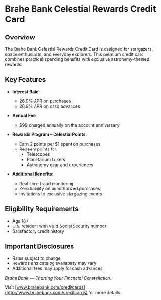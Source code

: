 # Brahe Bank Celestial Rewards Credit Card

## Overview

The Brahe Bank Celestial Rewards Credit Card is designed for stargazers, space enthusiasts, and everyday explorers. This premium credit card combines practical spending benefits with exclusive astronomy-themed rewards.

## Key Features

- **Interest Rate**:  
  - 26.9% APR on purchases  
  - 26.9% APR on cash advances

- **Annual Fee**:  
  - $99 charged annually on the account anniversary

- **Rewards Program – Celestial Points**:  
  - Earn 2 points per $1 spent on purchases  
  - Redeem points for:  
    - Telescopes  
    - Planetarium tickets  
    - Astronomy gear and experiences

- **Additional Benefits**:  
  - Real-time fraud monitoring  
  - Zero liability on unauthorized purchases  
  - Invitations to exclusive stargazing events

## Eligibility Requirements

- Age 18+  
- U.S. resident with valid Social Security number  
- Satisfactory credit history

## Important Disclosures

- Rates subject to change  
- Rewards and catalog availability may vary  
- Additional fees may apply for cash advances

*Brahe Bank — Charting Your Financial Constellation.*

Visit [www.brahebank.com/creditcards](http://www.brahebank.com/creditcards) for more details.
